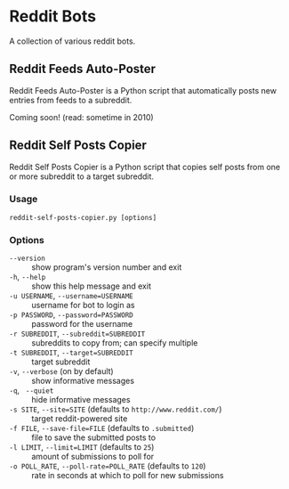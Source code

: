 Reddit Bots
===========

A collection of various reddit bots.


Reddit Feeds Auto-Poster
------------------------

Reddit Feeds Auto-Poster is a Python script that automatically posts new entries from
feeds to a subreddit.

Coming soon! (read: sometime in 2010)


Reddit Self Posts Copier
------------------------

Reddit Self Posts Copier is a Python script that copies self posts from one or more
subreddit to a target subreddit.

### Usage

    reddit-self-posts-copier.py [options]


### Options

<dl>
  <dt><code>--version</code></dt>
  <dd>show program's version number and exit</dd>
  
  <dt><code>-h</code>, <code>--help</code></dt>
  <dd>show this help message and exit</dd>
  
  <dt><code>-u USERNAME</code>, <code>--username=USERNAME</code></dt>
  <dd>username for bot to login as</dd>
  
  <dt><code>-p PASSWORD</code>, <code>--password=PASSWORD</code></dt>
  <dd>password for the username</dd>
  
  <dt><code>-r SUBREDDIT</code>, <code>--subreddit=SUBREDDIT</code></dt>
  <dd>subreddits to copy from; can specify multiple</dd>
  
  <dt><code>-t SUBREDDIT</code>, <code>--target=SUBREDDIT</code></dd>
  <dd>target subreddit</dd>
  
  <dt><code>-v</code>, <code>--verbose</code> (on by default)</dt>
  <dd>show informative messages</dt>

  <dt><code>-q</code>, <code> --quiet</code></dt>
  <dd>hide informative messages</dd>
  
  <dt><code>-s SITE</code>, <code>--site=SITE</code> (defaults to <code>http://www.reddit.com/</code>)</dt>
  <dd>target reddit-powered site</dd>
  
  <dt><code>-f FILE</code>, <code>--save-file=FILE</code> (defaults to <code>.submitted</code>)</dt>
  <dd>file to save the submitted posts to</dd>
  
  <dt><code>-l LIMIT</code>, <code>--limit=LIMIT</code> (defaults to <code>25</code>)</dt>
  <dd>amount of submissions to poll for</dd>
  
  <dt><code>-o POLL_RATE</code>, <code>--poll-rate=POLL_RATE</code> (defaults to <code>120</code>)</dt>
  <dd>rate in seconds at which to poll for new submissions</dd>
</dl>
